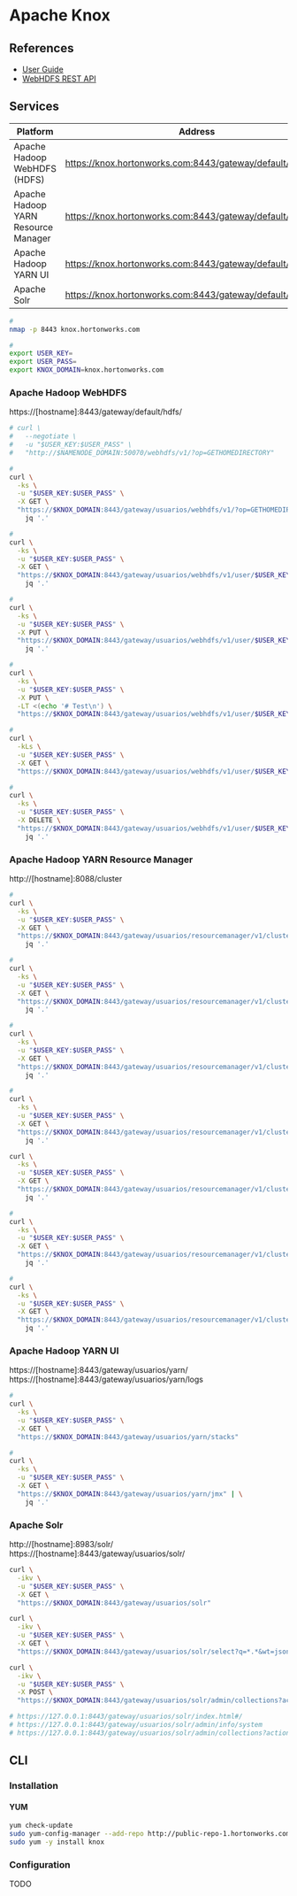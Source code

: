 # Apache Knox

<!--
https://github.com/abajwa-hw/security-workshops

https://www.adaltas.com/en/2019/02/04/apache-knox/

https://github.com/gaelfoppolo/self-service-data-analytics/blob/master/doc-admin/Knox/knox_add_services.md
https://github.com/dabsterindia/LABs/blob/70ea27231800c4be26575391407bae7985b4ea13/KNOX/Knox_DabsterInc.md
-->

## References

- [User Guide](https://knox.apache.org/books/knox-0-14-0/user-guide.html)
- [WebHDFS REST API](https://hadoop.apache.org/docs/current/hadoop-project-dist/hadoop-hdfs/WebHDFS.html)

## Services

| Platform                            | Address                                                    |
| ----------------------------------- | ---------------------------------------------------------- |
| Apache Hadoop WebHDFS (HDFS)        | https://knox.hortonworks.com:8443/gateway/default/webhdfs/ |
| Apache Hadoop YARN Resource Manager | https://knox.hortonworks.com:8443/gateway/default/yarn/    |
| Apache Hadoop YARN UI               | https://knox.hortonworks.com:8443/gateway/default/yarn/    |
| Apache Solr                         | https://knox.hortonworks.com:8443/gateway/default/solr/    |

```sh
#
nmap -p 8443 knox.hortonworks.com

#
export USER_KEY=
export USER_PASS=
export KNOX_DOMAIN=knox.hortonworks.com
```

### Apache Hadoop WebHDFS

https://[hostname]:8443/gateway/default/hdfs/

```sh
# curl \
#   --negotiate \
#   -u "$USER_KEY:$USER_PASS" \
#   "http://$NAMENODE_DOMAIN:50070/webhdfs/v1/?op=GETHOMEDIRECTORY"

#
curl \
  -ks \
  -u "$USER_KEY:$USER_PASS" \
  -X GET \
  "https://$KNOX_DOMAIN:8443/gateway/usuarios/webhdfs/v1/?op=GETHOMEDIRECTORY" | \
    jq '.'

#
curl \
  -ks \
  -u "$USER_KEY:$USER_PASS" \
  -X GET \
  "https://$KNOX_DOMAIN:8443/gateway/usuarios/webhdfs/v1/user/$USER_KEY?op=LISTSTATUS" | \
    jq '.'

#
curl \
  -ks \
  -u "$USER_KEY:$USER_PASS" \
  -X PUT \
  "https://$KNOX_DOMAIN:8443/gateway/usuarios/webhdfs/v1/user/$USER_KEY/test?op=MKDIRS" | \
    jq '.'

#
curl \
  -ks \
  -u "$USER_KEY:$USER_PASS" \
  -X PUT \
  -LT <(echo '# Test\n') \
  "https://$KNOX_DOMAIN:8443/gateway/usuarios/webhdfs/v1/user/$USER_KEY/test/README?op=CREATE"

#
curl \
  -kLs \
  -u "$USER_KEY:$USER_PASS" \
  -X GET \
  "https://$KNOX_DOMAIN:8443/gateway/usuarios/webhdfs/v1/user/$USER_KEY/test/README?op=OPEN"

#
curl \
  -ks \
  -u "$USER_KEY:$USER_PASS" \
  -X DELETE \
  "https://$KNOX_DOMAIN:8443/gateway/usuarios/webhdfs/v1/user/$USER_KEY/test?op=DELETE&recursive=true" | \
    jq '.'
```

### Apache Hadoop YARN Resource Manager

http://[hostname]:8088/cluster

```sh
#
curl \
  -ks \
  -u "$USER_KEY:$USER_PASS" \
  -X GET \
  "https://$KNOX_DOMAIN:8443/gateway/usuarios/resourcemanager/v1/cluster" | \
    jq '.'

#
curl \
  -ks \
  -u "$USER_KEY:$USER_PASS" \
  -X GET \
  "https://$KNOX_DOMAIN:8443/gateway/usuarios/resourcemanager/v1/cluster/metrics" | \
    jq '.'

#
curl \
  -ks \
  -u "$USER_KEY:$USER_PASS" \
  -X GET \
  "https://$KNOX_DOMAIN:8443/gateway/usuarios/resourcemanager/v1/cluster/scheduler" | \
    jq '.'

#
curl \
  -ks \
  -u "$USER_KEY:$USER_PASS" \
  -X GET \
  "https://$KNOX_DOMAIN:8443/gateway/usuarios/resourcemanager/v1/cluster/appstatistics" | \
    jq '.'

curl \
  -ks \
  -u "$USER_KEY:$USER_PASS" \
  -X GET \
  "https://$KNOX_DOMAIN:8443/gateway/usuarios/resourcemanager/v1/cluster/appstatistics?states=accepted,running,finished&applicationTypes=mapreduce" | \
    jq '.'

#
curl \
  -ks \
  -u "$USER_KEY:$USER_PASS" \
  -X GET \
  "https://$KNOX_DOMAIN:8443/gateway/usuarios/resourcemanager/v1/cluster/nodes" | \
    jq '.'

#
curl \
  -ks \
  -u "$USER_KEY:$USER_PASS" \
  -X GET \
  "https://$KNOX_DOMAIN:8443/gateway/usuarios/resourcemanager/v1/cluster/apps" | \
    jq '.'
```

### Apache Hadoop YARN UI

https://[hostname]:8443/gateway/usuarios/yarn/
https://[hostname]:8443/gateway/usuarios/yarn/logs

```sh
#
curl \
  -ks \
  -u "$USER_KEY:$USER_PASS" \
  -X GET \
  "https://$KNOX_DOMAIN:8443/gateway/usuarios/yarn/stacks"

#
curl \
  -ks \
  -u "$USER_KEY:$USER_PASS" \
  -X GET \
  "https://$KNOX_DOMAIN:8443/gateway/usuarios/yarn/jmx" | \
    jq '.'
```

<!-- ### Apache Hive

TODO

```sh
curl \
  -ikv \
  -u '[username]:[password]' \
  'https://[domain]:8443/gateway/default/hive/v1/user?op=LISTSTATUS'
``` -->

### Apache Solr

http://[hostname]:8983/solr/
https://[hostname]:8443/gateway/usuarios/solr/

```sh
curl \
  -ikv \
  -u "$USER_KEY:$USER_PASS" \
  -X GET \
  "https://$KNOX_DOMAIN:8443/gateway/usuarios/solr"

curl \
  -ikv \
  -u "$USER_KEY:$USER_PASS" \
  -X GET \
  "https://$KNOX_DOMAIN:8443/gateway/usuarios/solr/select?q=*.*&wt=json&indent=true&rows=100"

curl \
  -ikv \
  -u "$USER_KEY:$USER_PASS" \
  -X POST \
  "https://$KNOX_DOMAIN:8443/gateway/usuarios/solr/admin/collections?action=CLUSTERSTATUS"

# https://127.0.0.1:8443/gateway/usuarios/solr/index.html#/
# https://127.0.0.1:8443/gateway/usuarios/solr/admin/info/system
# https://127.0.0.1:8443/gateway/usuarios/solr/admin/collections?action=LIST
```

## CLI

### Installation

#### YUM

```sh
yum check-update
sudo yum-config-manager --add-repo http://public-repo-1.hortonworks.com/HDP/centos7/3.x/updates/3.0.1.0/hdp.repo
sudo yum -y install knox
```

<!-- #### APT

```sh
sudo apt update
sudo apt -y install knox
``` -->

<!-- #### Zypper

```sh
sudo zypper refresh
sudo zypper install -y knox
``` -->

### Configuration

TODO

<!--
/etc/knox/conf
/var/log/knox

https://127.0.0.1:8443/gateway/manager/admin-ui/index.html
-->
